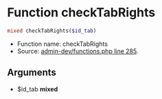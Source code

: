 Function checkTabRights
===========================





```php
mixed checkTabRights($id_tab)
```

* Function name: checkTabRights
* Source: [admin-dev/functions.php line 285](https://github.com/PrestaShop/PrestaShop/blob/1.5.6.1/admin-dev/functions.php#L285).

Arguments
---------

* $id_tab **mixed**


